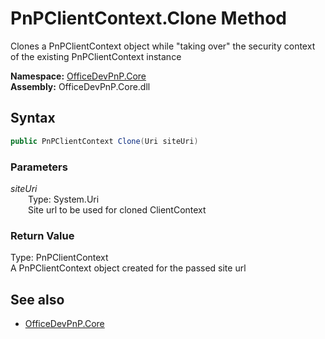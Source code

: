# PnPClientContext.Clone Method  
Clones a PnPClientContext object while "taking over" the security context of the existing PnPClientContext instance  

**Namespace:** [OfficeDevPnP.Core](OfficeDevPnP.Core.md)  
**Assembly:** OfficeDevPnP.Core.dll  
## Syntax
```C#
public PnPClientContext Clone(Uri siteUri)
```
### Parameters
*siteUri*  
&emsp;&emsp;Type: System.Uri  
&emsp;&emsp;Site url to be used for cloned ClientContext  

### Return Value
Type: PnPClientContext  
A PnPClientContext object created for the passed site url

## See also
- [OfficeDevPnP.Core](OfficeDevPnP.Core.md)
